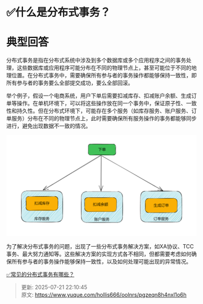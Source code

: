 # ✅什么是分布式事务？

# 典型回答


分布式事务是指在分布式系统中涉及到多个数据库或多个应用程序之间的事务处理，这些数据库或应用程序可能分布在不同的物理节点上，甚至可能位于不同的地理位置。在分布式事务中，需要确保所有参与者的事务操作都能够保持一致性，即所有参与者的事务要么全部提交成功，要么全部回滚。



举个例子，假设一个电商系统，用户下单后需要扣减库存、扣减账户余额、生成订单等操作。在单机环境下，可以将这些操作放在同一个事务中，保证原子性、一致性和持久性。但在分布式环境下，可能存在多个服务（如库存服务、账户服务、订单服务）分布在不同的物理节点上，此时需要确保所有服务操作的事务都能够同步进行，避免出现数据不一致的情况。



![1676881543275-37945847-f932-4fb4-8667-97a1fcff629d.png](./img/JfOfAVcudnNtItn8/1676881543275-37945847-f932-4fb4-8667-97a1fcff629d-248492.png)



为了解决分布式事务的问题，出现了一些分布式事务解决方案，如XA协议、TCC事务、最大努力通知等。这些解决方案的实现方式各不相同，但都需要考虑如何确保所有参与者的事务操作能够保持一致性，以及如何处理可能出现的异常情况。



[✅常见的分布式事务有哪些？](https://www.yuque.com/hollis666/oolnrs/yr0lu6)



> 更新: 2025-07-21 22:10:45  
> 原文: <https://www.yuque.com/hollis666/oolnrs/pgzeqn8h4nxl1o6h>